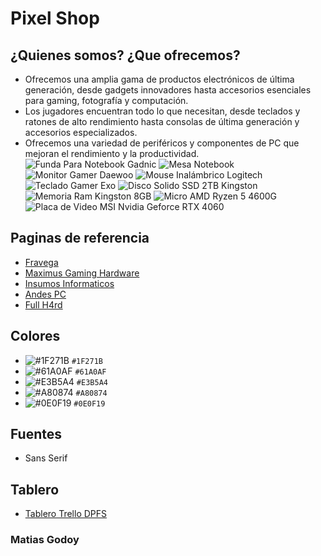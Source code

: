 # Pixel Shop

## ¿Quienes somos? ¿Que ofrecemos?
- Ofrecemos una amplia gama de productos electrónicos de última generación, desde gadgets innovadores hasta accesorios esenciales para gaming, fotografía y computación.
- Los jugadores encuentran todo lo que necesitan, desde teclados y ratones de alto rendimiento hasta consolas de última generación y accesorios especializados.
- Ofrecemos una variedad de periféricos y componentes de PC que mejoran el rendimiento y la productividad.
![Funda Para Notebook Gadnic](/images/products/Funda%20Para%20Notebook%20Gadnic.jpg)
![Mesa Notebook](/images/products/Mesa%20Notebook.jpg)
![Monitor Gamer Daewoo](/images/products/Monitor%20Gamer%20Daewoo.jpg)
![Mouse Inalámbrico Logitech](/images/products/Mouse%20inalambrico%20logitech.png)
![Teclado Gamer Exo](/images/products/Teclado%20Gamer%20Exo.jpg)
![Disco Solido SSD 2TB Kingston](/images/products/Disco%20Solido%20SSD%202TB%20Kingston.jpg)
![Memoria Ram Kingston 8GB](/images/products/Memoria%20Ram%20Kingston%208GB.jpg)
![Micro AMD Ryzen 5 4600G](/images/products/Micro%20AMD%20Ryzen%205%204600G.jpg)
![Placa de Video MSI Nvidia Geforce RTX 4060](/images/products/Placa%20de%20Video%20MSI%20Nvidia%20Geforce%20RTX%204060.jpg)

## Paginas de referencia

- [Fravega](https://www.fravega.com/l/informatica/accesorios-de-informatica/)
- [Maximus Gaming Hardware](https://www.maximus.com.ar/)
- [Insumos Informaticos](https://www.insumosinformaticos.com.ar/)
- [Andes PC](https://www.andespc.com/)
- [Full H4rd](https://fullh4rd.com.ar/)

## Colores
- ![#1F271B](https://placehold.co/15x15/1f271b/1f271b.png) `#1F271B`
- ![#61A0AF](https://placehold.co/15x15/61a0af/61a0af.png) `#61A0AF`
- ![#E3B5A4](https://placehold.co/15x15/e3b5a4/e3b5a4.png) `#E3B5A4`
- ![#A80874](https://placehold.co/15x15/a80874/a80874.png) `#A80874`
- ![#0E0F19](https://placehold.co/15x15/0e0f19/0e0f19.png) `#0E0F19`

## Fuentes
- Sans Serif

## Tablero
- [Tablero Trello DPFS](https://trello.com/invite/b/673c88a9d7bb846d15461a64/ATTI7f8e64880cdc5a56d4eb133a41282ba1941747A8/dpfsmatiasgodoy)

### Matias Godoy
